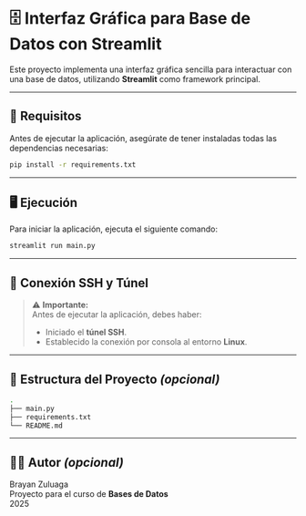 # 🗄️ Interfaz Gráfica para Base de Datos con Streamlit

Este proyecto implementa una interfaz gráfica sencilla para interactuar con una base de datos, utilizando **Streamlit** como framework principal.

---

## 🚀 Requisitos

Antes de ejecutar la aplicación, asegúrate de tener instaladas todas las dependencias necesarias:

```bash
pip install -r requirements.txt
```

---

## 🖥️ Ejecución

Para iniciar la aplicación, ejecuta el siguiente comando:

```bash
streamlit run main.py
```

---

## 🔐 Conexión SSH y Túnel

> ⚠️ **Importante:**  
> Antes de ejecutar la aplicación, debes haber:
>
> - Iniciado el **túnel SSH**.
> - Establecido la conexión por consola al entorno **Linux**.

---

## 📁 Estructura del Proyecto *(opcional)*

```bash
.
├── main.py
├── requirements.txt
└── README.md
```

---

## 🧑‍💻 Autor *(opcional)*

Brayan Zuluaga  
Proyecto para el curso de **Bases de Datos**  
2025
